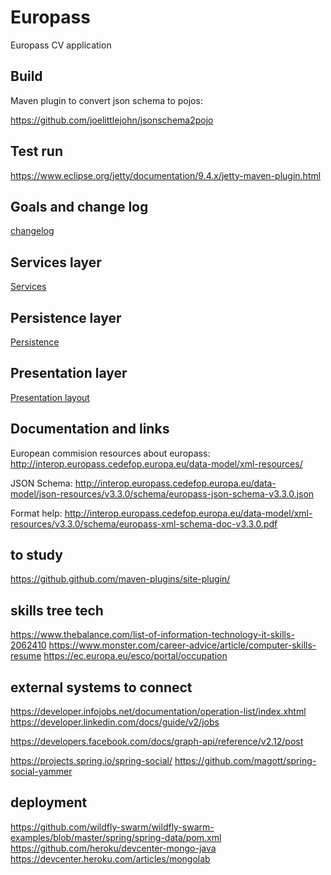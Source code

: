 # Europass

Europass CV application

## Build

Maven plugin to convert json schema to pojos:

https://github.com/joelittlejohn/jsonschema2pojo

## Test run
https://www.eclipse.org/jetty/documentation/9.4.x/jetty-maven-plugin.html

## Goals and change log

[changelog](CHANGELOG.md)

## Services layer
[Services](src/site/markdown/SERVICES.md)

## Persistence layer
[Persistence](src/site/markdown/PERSISTENCE.md)

## Presentation layer
[Presentation layout](src/site/markdown/LAYOUT.md)

## Documentation and links

European commision resources about europass:
http://interop.europass.cedefop.europa.eu/data-model/xml-resources/

JSON Schema:
http://interop.europass.cedefop.europa.eu/data-model/json-resources/v3.3.0/schema/europass-json-schema-v3.3.0.json

Format help:
http://interop.europass.cedefop.europa.eu/data-model/xml-resources/v3.3.0/schema/europass-xml-schema-doc-v3.3.0.pdf

## to study

https://github.github.com/maven-plugins/site-plugin/

## skills tree tech
https://www.thebalance.com/list-of-information-technology-it-skills-2062410
https://www.monster.com/career-advice/article/computer-skills-resume
https://ec.europa.eu/esco/portal/occupation

## external systems to connect
https://developer.infojobs.net/documentation/operation-list/index.xhtml
https://developer.linkedin.com/docs/guide/v2/jobs

https://developers.facebook.com/docs/graph-api/reference/v2.12/post

https://projects.spring.io/spring-social/
https://github.com/magott/spring-social-yammer

## deployment

https://github.com/wildfly-swarm/wildfly-swarm-examples/blob/master/spring/spring-data/pom.xml
https://github.com/heroku/devcenter-mongo-java
https://devcenter.heroku.com/articles/mongolab
